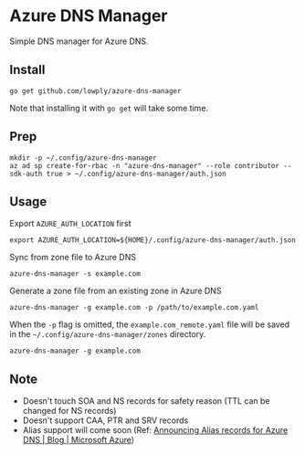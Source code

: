 # Azure DNS Manager

Simple DNS manager for Azure DNS.

## Install

```
go get github.com/lowply/azure-dns-manager
```

Note that installing it with `go get` will take some time.

## Prep

```
mkdir -p ~/.config/azure-dns-manager
az ad sp create-for-rbac -n "azure-dns-manager" --role contributor --sdk-auth true > ~/.config/azure-dns-manager/auth.json
```

## Usage

Export `AZURE_AUTH_LOCATION` first

```
export AZURE_AUTH_LOCATION=${HOME}/.config/azure-dns-manager/auth.json
```

Sync from zone file to Azure DNS

```
azure-dns-manager -s example.com
```

Generate a zone file from an existing zone in Azure DNS

```
azure-dns-manager -g example.com -p /path/to/example.com.yaml
```

When the `-p` flag is omitted, the `example.com_remote.yaml` file will be saved in the `~/.config/azure-dns-manager/zones` directory.

```
azure-dns-manager -g example.com
```

## Note

- Doesn't touch SOA and NS records for safety reason (TTL can be changed for NS records)
- Doesn't support CAA, PTR and SRV records
- Alias support will come soon (Ref: [Announcing Alias records for Azure DNS | Blog | Microsoft Azure](https://azure.microsoft.com/en-us/blog/announcing-alias-records-for-azure-dns/))
